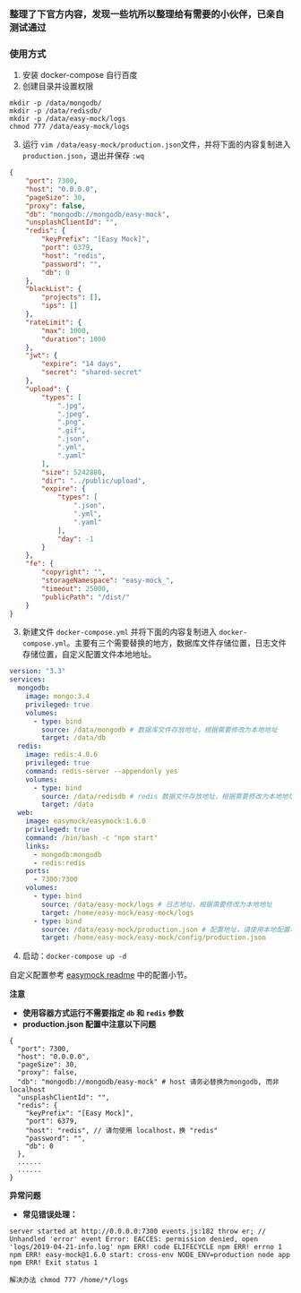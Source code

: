 ### 整理了下官方内容，发现一些坑所以整理给有需要的小伙伴，已亲自测试通过

### 使用方式
1. 安装 docker-compose 自行百度
2. 创建目录并设置权限
```
mkdir -p /data/mongodb/
mkdir -p /data/redisdb/
mkdir -p /data/easy-mock/logs
chmod 777 /data/easy-mock/logs
```
3. 运行 `vim /data/easy-mock/production.json`文件，并将下面的内容复制进入 `production.json`，退出并保存 `:wq`
```json
{
    "port": 7300,
    "host": "0.0.0.0",
    "pageSize": 30,
    "proxy": false,
    "db": "mongodb://mongodb/easy-mock",
    "unsplashClientId": "",
    "redis": {
        "keyPrefix": "[Easy Mock]",
        "port": 6379,
        "host": "redis",
        "password": "",
        "db": 0
    },
    "blackList": {
        "projects": [],
        "ips": []
    },
    "rateLimit": {
        "max": 1000,
        "duration": 1000
    },
    "jwt": {
        "expire": "14 days",
        "secret": "shared-secret"
    },
    "upload": {
        "types": [
            ".jpg",
            ".jpeg",
            ".png",
            ".gif",
            ".json",
            ".yml",
            ".yaml"
        ],
        "size": 5242880,
        "dir": "../public/upload",
        "expire": {
            "types": [
                ".json",
                ".yml",
                ".yaml"
            ],
            "day": -1
        }
    },
    "fe": {
        "copyright": "",
        "storageNamespace": "easy-mock_",
        "timeout": 25000,
        "publicPath": "/dist/"
    }
}
```
3. 新建文件 `docker-compose.yml` 并将下面的内容复制进入 `docker-compose.yml`。主要有三个需要替换的地方，数据库文件存储位置，日志文件存储位置，自定义配置文件本地地址。
```yaml
version: "3.3"
services:
  mongodb:
    image: mongo:3.4
    privileged: true
    volumes:
      - type: bind
        source: /data/mongodb # 数据库文件存放地址，根据需要修改为本地地址
        target: /data/db
  redis:
    image: redis:4.0.6
    privileged: true
    command: redis-server --appendonly yes
    volumes:
      - type: bind
        source: /data/redisdb # redis 数据文件存放地址，根据需要修改为本地地址
        target: /data
  web:
    image: easymock/easymock:1.6.0
    privileged: true
    command: /bin/bash -c "npm start"
    links:
      - mongodb:mongodb
      - redis:redis
    ports:
      - 7300:7300
    volumes:
      - type: bind
        source: /data/easy-mock/logs # 日志地址，根据需要修改为本地地址
        target: /home/easy-mock/easy-mock/logs
      - type: bind
        source: /data/easy-mock/production.json # 配置地址，请使用本地配置地址替换
        target: /home/easy-mock/easy-mock/config/production.json
```
4. 启动：`docker-compose up -d`

自定义配置参考 [easymock readme](https://github.com/easy-mock/easy-mock) 中的配置小节。

**注意**
* **使用容器方式运行不需要指定 `db` 和 `redis` 参数**
* **production.json 配置中注意以下问题**

```
{
  "port": 7300,
  "host": "0.0.0.0",
  "pageSize": 30,
  "proxy": false,
  "db": "mongodb://mongodb/easy-mock" # host 请务必替换为mongodb, 而非 localhost
  "unsplashClientId": "",
  "redis": {
    "keyPrefix": "[Easy Mock]",
    "port": 6379,
    "host": "redis", // 请勿使用 localhost，换 "redis"
    "password": "",
    "db": 0
  },
  ......
  ......
}
```

**异常问题**
* **常见错误处理：**
```text
server started at http://0.0.0.0:7300 events.js:182 throw er; // Unhandled 'error' event Error: EACCES: permission denied, open 'logs/2019-04-21-info.log' npm ERR! code ELIFECYCLE npm ERR! errno 1 npm ERR! easy-mock@1.6.0 start: cross-env NODE_ENV=production node app npm ERR! Exit status 1

解决办法 chmod 777 /home/*/logs
```

